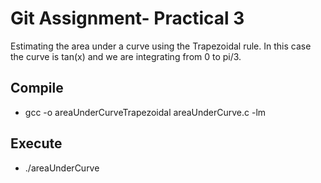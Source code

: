 # Git Assignment- Practical 3

Estimating the area under a curve using the Trapezoidal rule. In this case the curve is tan(x) and we are integrating from 0 to pi/3.

## Compile
* gcc -o areaUnderCurveTrapezoidal areaUnderCurve.c -lm

## Execute
* ./areaUnderCurve

